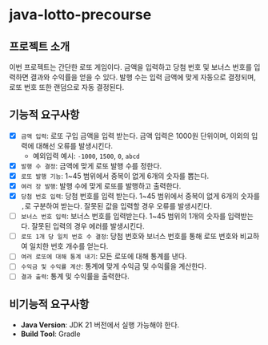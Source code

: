 # java-lotto-precourse
## 프로젝트 소개
이번 프로젝트는 간단한 로또 게임이다. 금액을 입력하고 당첨 번호 및 보너스 번호를 입력하면 결과와 수익률을 얻을 수 있다.
발행 수는 입력 금액에 맞게 자동으로 결정되며, 로또 번호 또한 랜덤으로 자동 결정된다.

## 기능적 요구사항
- [x] `금액 입력`: 로또 구입 금액을 입력 받는다. 금액 입력은 1000원 단위이며, 이외의 입력에 대해선 오류를 발생시킨다.
  - 예외입력 예시: `-1000`, `1500`, `0`, `abcd`
- [x] `발행 수 결정`: 금액에 맞게 로또 발행 수를 정한다.
- [x] `로또 발행 기능`: 1~45 범위에서 중복이 없게 6개의 숫자를 뽑는다.
- [x] `여러 장 발행`: 발행 수에 맞게 로또를 발행하고 출력한다.
- [x] `당첨 번호 입력`: 당첨 번호를 입력 받는다. 1~45 범위에서 중복이 없게 6개의 숫자를 `,`로 구분하여 받는다. 잘못된 값을 입력할 경우 오류를 발생시킨다.
- [ ] `보너스 번호 입력`: 보너스 번호를 입력받는다. 1~45 범위의 1개의 숫자를 입력받는다. 잘못된 입력의 경우 에러를 발생시킨다.
- [ ] `로또 1개 당 일치 번호 수 결정`: 당첨 번호와 보너스 번호를 통해 로또 번호와 비교하여 일치한 번호 개수를 얻는다.
- [ ] `여러 로또에 대해 통계 내기`: 모든 로또에 대해 통계를 낸다.
- [ ] `수익금 및 수익률 계산`: 통계에 맞게 수익금 및 수익률을 계산한다.
- [ ] `결과 출력`: 통계 및 수익률을 출력한다.

## 비기능적 요구사항
- **Java Version**: JDK 21 버전에서 실행 가능해야 한다.
- **Build Tool**: Gradle